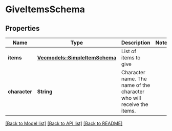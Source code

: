 # GiveItemsSchema

## Properties

Name | Type | Description | Notes
------------ | ------------- | ------------- | -------------
**items** | [**Vec<models::SimpleItemSchema>**](SimpleItemSchema.md) | List of items to give | 
**character** | **String** | Character name. The name of the character who will receive the items. | 

[[Back to Model list]](../README.md#documentation-for-models) [[Back to API list]](../README.md#documentation-for-api-endpoints) [[Back to README]](../README.md)



